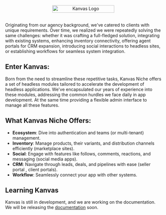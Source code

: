 <br />
<p align="center">
    <img  src="https://kanvas.dev/images/kanvasL.svg" alt="Kanvas Logo" width="200" height="24"></a>
    <br />
    <br />
</p>

Originating from our agency background, we've catered to clients with unique requirements. Over time, we realized we were repeatedly solving the same challenges: whether it was crafting a full-fledged solution, integrating with existing systems, enhancing inventory connectivity, offering agent portals for CRM expansion, introducing social interactions to headless sites, or establishing workflows for seamless system integration.

## Enter Kanvas:
Born from the need to streamline these repetitive tasks, Kanvas Niche offers a set of headless modules tailored to accelerate the development of headless applications. We've encapsulated our years of experience into these modules, addressing the common hurdles we face daily in app development. At the same time providing a flexible admin interface to manage all these features.

## What Kanvas Niche Offers:
- **Ecosystem**: Dive into authentication and teams (or multi-tenant) management.
- **Inventory**: Manage products, their variants, and distribution channels efficiently (marketplace sites).
- **Social**: Engage with features like follows, comments, reactions, and messaging (social media apps).
- **CRM**: Navigate through leads, deals, and pipelines with ease (seller portal , client portals).
- **Workflow**: Seamlessly connect your app with other systems.

## Learning Kanvas

Kanvas is still in development, and we are working on the documentation. We will be releasing the [documentation](https://github.com/bakaphp/kanvas-doc) soon.
